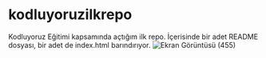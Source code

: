 # kodluyoruzilkrepo
Kodluyoruz Eğitimi kapsamında açtığım ilk repo. İçerisinde bir adet README dosyası, bir adet de index.html barındırıyor.
![Ekran Görüntüsü (455)](https://user-images.githubusercontent.com/108357127/184504704-005c1d79-56ea-4248-8b8f-b027f1307127.png)

